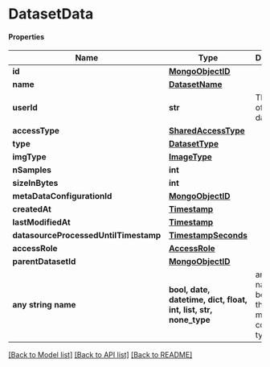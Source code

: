 # DatasetData

#### Properties
Name | Type | Description | Notes
------------ | ------------- | ------------- | -------------
**id** | [**MongoObjectID**](MongoObjectID.md) |  | 
**name** | [**DatasetName**](DatasetName.md) |  | 
**userId** | **str** | The owner of the dataset | 
**accessType** | [**SharedAccessType**](SharedAccessType.md) |  | [optional] 
**type** | [**DatasetType**](DatasetType.md) |  | 
**imgType** | [**ImageType**](ImageType.md) |  | [optional] 
**nSamples** | **int** |  | 
**sizeInBytes** | **int** |  | 
**metaDataConfigurationId** | [**MongoObjectID**](MongoObjectID.md) |  | [optional] 
**createdAt** | [**Timestamp**](Timestamp.md) |  | 
**lastModifiedAt** | [**Timestamp**](Timestamp.md) |  | 
**datasourceProcessedUntilTimestamp** | [**TimestampSeconds**](TimestampSeconds.md) |  | [optional] 
**accessRole** | [**AccessRole**](AccessRole.md) |  | [optional] 
**parentDatasetId** | [**MongoObjectID**](MongoObjectID.md) |  | [optional] 
**any string name** | **bool, date, datetime, dict, float, int, list, str, none_type** | any string name can be used but the value must be the correct type | [optional]

[[Back to Model list]](../README.md#documentation-for-models) [[Back to API list]](../README.md#documentation-for-api-endpoints) [[Back to README]](../README.md)

